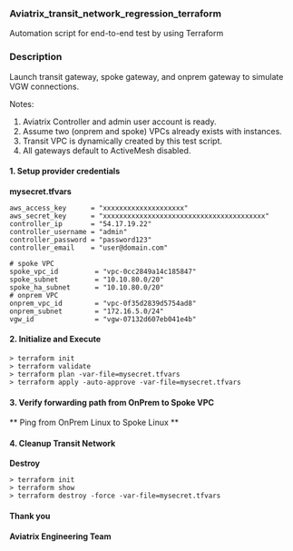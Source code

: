 ### Aviatrix_transit_network_regression_terraform
Automation script for end-to-end test by using Terraform
### Description
Launch transit gateway, spoke gateway, and onprem gateway to simulate VGW connections.

Notes:
1. Aviatrix Controller and admin user account is ready.
2. Assume two (onprem and spoke) VPCs already exists with instances. 
3. Transit VPC is dynamically created by this test script.
4. All gateways default to ActiveMesh disabled.

#### 1. Setup provider credentials
**mysecret.tfvars**
``` hcl
aws_access_key      = "xxxxxxxxxxxxxxxxxxxx"
aws_secret_key      = "xxxxxxxxxxxxxxxxxxxxxxxxxxxxxxxxxxxxxxxx"
controller_ip       = "54.17.19.22"
controller_username = "admin"
controller_password = "password123"
controller_email    = "user@domain.com"

# spoke VPC
spoke_vpc_id         = "vpc-0cc2849a14c185847"
spoke_subnet         = "10.10.80.0/20"
spoke_ha_subnet      = "10.10.80.0/20"
# onprem VPC
onprem_vpc_id        = "vpc-0f35d2839d5754ad8"
onprem_subnet        = "172.16.5.0/24"
vgw_id               = "vgw-07132d607eb041e4b"
``` 

#### 2. Initialize and Execute 
``` shell
> terraform init
> terraform validate
> terraform plan -var-file=mysecret.tfvars
> terraform apply -auto-approve -var-file=mysecret.tfvars
```
#### 3. Verify forwarding path from OnPrem to Spoke VPC
** Ping from OnPrem Linux to Spoke Linux **

#### 4. Cleanup Transit Network
**Destroy**
``` shell
> terraform init
> terraform show
> terraform destroy -force -var-file=mysecret.tfvars
```
#### Thank you
**Aviatrix Engineering Team**
